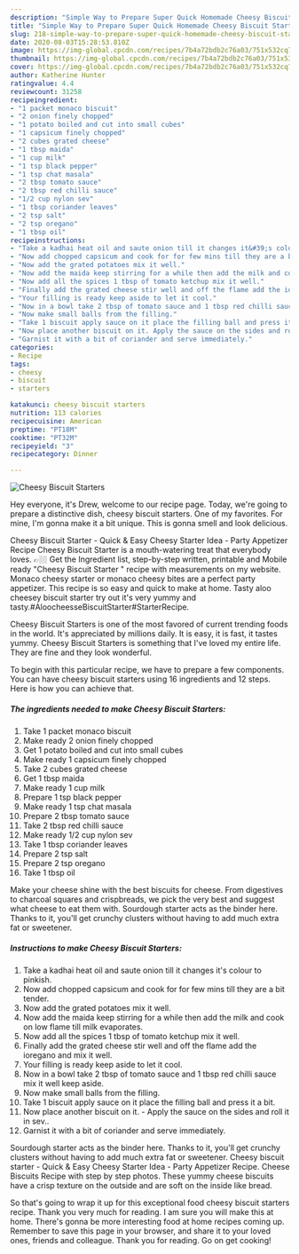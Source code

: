 ```yaml
---
description: "Simple Way to Prepare Super Quick Homemade Cheesy Biscuit Starters"
title: "Simple Way to Prepare Super Quick Homemade Cheesy Biscuit Starters"
slug: 218-simple-way-to-prepare-super-quick-homemade-cheesy-biscuit-starters
date: 2020-08-03T15:28:53.810Z
image: https://img-global.cpcdn.com/recipes/7b4a72bdb2c76a03/751x532cq70/cheesy-biscuit-starters-recipe-main-photo.jpg
thumbnail: https://img-global.cpcdn.com/recipes/7b4a72bdb2c76a03/751x532cq70/cheesy-biscuit-starters-recipe-main-photo.jpg
cover: https://img-global.cpcdn.com/recipes/7b4a72bdb2c76a03/751x532cq70/cheesy-biscuit-starters-recipe-main-photo.jpg
author: Katherine Hunter
ratingvalue: 4.4
reviewcount: 31258
recipeingredient:
- "1 packet monaco biscuit"
- "2 onion finely chopped"
- "1 potato boiled and cut into small cubes"
- "1 capsicum finely chopped"
- "2 cubes grated cheese"
- "1 tbsp maida"
- "1 cup milk"
- "1 tsp black pepper"
- "1 tsp chat masala"
- "2 tbsp tomato sauce"
- "2 tbsp red chilli sauce"
- "1/2 cup nylon sev"
- "1 tbsp coriander leaves"
- "2 tsp salt"
- "2 tsp oregano"
- "1 tbsp oil"
recipeinstructions:
- "Take a kadhai heat oil and saute onion till it changes it&#39;s colour to pinkish."
- "Now add chopped capsicum and cook for for few mins till they are a bit tender."
- "Now add the grated potatoes mix it well."
- "Now add the maida keep stirring for a while then add the milk and cook on low flame till milk evaporates."
- "Now add all the spices 1 tbsp of tomato ketchup mix it well."
- "Finally add the grated cheese stir well and off the flame add the ioregano and mix it well."
- "Your filling is ready keep aside to let it cool."
- "Now in a bowl take 2 tbsp of tomato sauce and 1 tbsp red chilli sauce mix it well keep aside."
- "Now make small balls from the filling."
- "Take 1 biscuit apply sauce on it place the filling ball and press it a bit."
- "Now place another biscuit on it. Apply the sauce on the sides and roll it in sev.."
- "Garnist it with a bit of coriander and serve immediately."
categories:
- Recipe
tags:
- cheesy
- biscuit
- starters

katakunci: cheesy biscuit starters 
nutrition: 113 calories
recipecuisine: American
preptime: "PT18M"
cooktime: "PT32M"
recipeyield: "3"
recipecategory: Dinner

---
```



![Cheesy Biscuit Starters](https://img-global.cpcdn.com/recipes/7b4a72bdb2c76a03/751x532cq70/cheesy-biscuit-starters-recipe-main-photo.jpg)

Hey everyone, it's Drew, welcome to our recipe page. Today, we're going to prepare a distinctive dish, cheesy biscuit starters. One of my favorites. For mine, I'm gonna make it a bit unique. This is gonna smell and look delicious.

Cheesy Biscuit Starter - Quick &amp; Easy Cheesy Starter Idea - Party Appetizer Recipe Cheesy Biscuit Starter is a mouth-watering treat that everybody loves. 👉🏼 Get the Ingredient list, step-by-step written, printable and Mobile ready &#34;Cheesy Biscuit Starter &#34; recipe with measurements on my website. Monaco cheesy starter or monaco cheesy bites are a perfect party appetizer. This recipe is so easy and quick to make at home. Tasty aloo cheesey biscuit starter try out it&#39;s very yummy and tasty.#AloocheesseBiscuitStarter#StarterRecipe.

Cheesy Biscuit Starters is one of the most favored of current trending foods in the world. It's appreciated by millions daily. It is easy, it is fast, it tastes yummy. Cheesy Biscuit Starters is something that I've loved my entire life. They are fine and they look wonderful.


To begin with this particular recipe, we have to prepare a few components. You can have cheesy biscuit starters using 16 ingredients and 12 steps. Here is how you can achieve that.

<!--inarticleads1-->

##### The ingredients needed to make Cheesy Biscuit Starters:

1. Take 1 packet monaco biscuit
1. Make ready 2 onion finely chopped
1. Get 1 potato boiled and cut into small cubes
1. Make ready 1 capsicum finely chopped
1. Take 2 cubes grated cheese
1. Get 1 tbsp maida
1. Make ready 1 cup milk
1. Prepare 1 tsp black pepper
1. Make ready 1 tsp chat masala
1. Prepare 2 tbsp tomato sauce
1. Take 2 tbsp red chilli sauce
1. Make ready 1/2 cup nylon sev
1. Take 1 tbsp coriander leaves
1. Prepare 2 tsp salt
1. Prepare 2 tsp oregano
1. Take 1 tbsp oil


Make your cheese shine with the best biscuits for cheese. From digestives to charcoal squares and crispbreads, we pick the very best and suggest what cheese to eat them with. Sourdough starter acts as the binder here. Thanks to it, you&#39;ll get crunchy clusters without having to add much extra fat or sweetener. 

<!--inarticleads2-->

##### Instructions to make Cheesy Biscuit Starters:

1. Take a kadhai heat oil and saute onion till it changes it&#39;s colour to pinkish.
1. Now add chopped capsicum and cook for for few mins till they are a bit tender.
1. Now add the grated potatoes mix it well.
1. Now add the maida keep stirring for a while then add the milk and cook on low flame till milk evaporates.
1. Now add all the spices 1 tbsp of tomato ketchup mix it well.
1. Finally add the grated cheese stir well and off the flame add the ioregano and mix it well.
1. Your filling is ready keep aside to let it cool.
1. Now in a bowl take 2 tbsp of tomato sauce and 1 tbsp red chilli sauce mix it well keep aside.
1. Now make small balls from the filling.
1. Take 1 biscuit apply sauce on it place the filling ball and press it a bit.
1. Now place another biscuit on it. - Apply the sauce on the sides and roll it in sev..
1. Garnist it with a bit of coriander and serve immediately.


Sourdough starter acts as the binder here. Thanks to it, you&#39;ll get crunchy clusters without having to add much extra fat or sweetener. Cheesy biscuit starter - Quick &amp; Easy Cheesy Starter Idea - Party Appetizer Recipe. Cheese Biscuits Recipe with step by step photos. These yummy cheese biscuits have a crisp texture on the outside and are soft on the inside like bread. 

So that's going to wrap it up for this exceptional food cheesy biscuit starters recipe. Thank you very much for reading. I am sure you will make this at home. There's gonna be more interesting food at home recipes coming up. Remember to save this page in your browser, and share it to your loved ones, friends and colleague. Thank you for reading. Go on get cooking!

